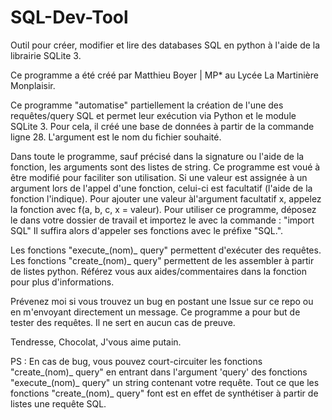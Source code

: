# SQL-Dev-Tool
Outil pour créer, modifier et lire des databases SQL en python à l'aide de la librairie SQLite 3.

Ce programme a été créé par Matthieu Boyer | MP* au Lycée La Martinière Monplaisir.


Ce programme "automatise" partiellement la création de l'une des requêtes/query SQL et permet leur exécution via Python et le module SQLite 3. Pour cela, il créé une base de données à partir de la commande ligne 28. L'argument est le nom du fichier souhaité.

Dans toute le programme, sauf précisé dans la signature ou l'aide de la fonction, les arguments sont des listes de string.
Ce programme est voué à être modifié pour faciliter son utilisation. Si une valeur est assignée à un argument lors de l'appel d'une fonction, celui-ci est facultatif (l'aide de la fonction l'indique). Pour ajouter une valeur àl'argument facultatif x, appelez la fonction avec f(a, b, c, x = valeur).
Pour utiliser ce programme, déposez le dans votre dossier de travail et importez le avec la commande : "import SQL"
Il suffira alors d'appeler ses fonctions avec le préfixe "SQL.".

Les fonctions "execute_(nom)_ query" permettent d'exécuter des requêtes. Les fonctions "create_(nom)_ query" permettent de les assembler à partir de listes python. Référez vous aux aides/commentaires dans la fonction pour plus d'informations.

Prévenez moi si vous trouvez un bug en postant une Issue sur ce repo ou en m'envoyant directement un message.
Ce programme a pour but de tester des requêtes. Il ne sert en aucun cas de preuve.

Tendresse, Chocolat, J'vous aime putain.



PS : En cas de bug, vous pouvez court-circuiter les fonctions "create_(nom)_ query" en entrant dans l'argument 'query' des fonctions "execute_(nom)_ query" un string contenant votre requête. Tout ce que les fonctions "create_(nom)_ query" font est en effet de synthétiser à partir de listes une requête SQL. 
